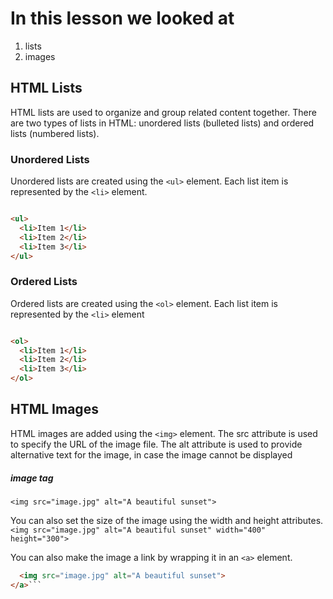 # In this lesson we looked at 
1. lists
2. images

## HTML Lists
HTML lists are used to organize and group related content together. 
There are two types of lists in HTML: unordered lists (bulleted lists) and ordered lists (numbered lists).
### Unordered Lists

Unordered lists are created using the `<ul>` element. Each list item is represented by the `<li>` element.

```html

<ul>
  <li>Item 1</li>
  <li>Item 2</li>
  <li>Item 3</li>
</ul>
```

### Ordered Lists

Ordered lists are created using the `<ol>` element. Each list item is represented by the `<li>` element

```html

<ol>
  <li>Item 1</li>
  <li>Item 2</li>
  <li>Item 3</li>
</ol>
```

## HTML Images
HTML images are added using the `<img>` element. The src attribute is used to specify the URL of the image file. The alt attribute is used to provide alternative text for the image, in case the image cannot be displayed

##### image tag
`<img src="image.jpg" alt="A beautiful sunset"> `

You can also set the size of the image using the width and height attributes.
`<img src="image.jpg" alt="A beautiful sunset" width="400" height="300">`

You can also make the image a link by wrapping it in an `<a>` element.

```html <a href="https://www.example.com">
  <img src="image.jpg" alt="A beautiful sunset">
</a>```
